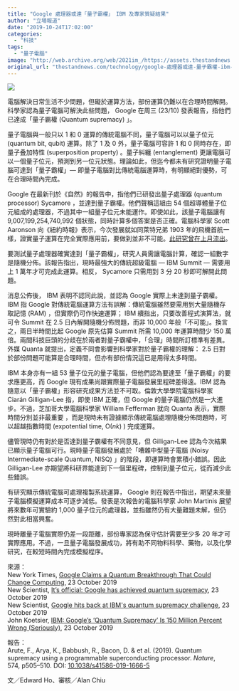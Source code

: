 ```yaml
---
title: "Google 處理器或達「量子霸權」　IBM 及專家質疑結果"
author: "立場報道"
date: "2019-10-24T17:02:00"
categories:
  - "科技"
tags:
  - "量子電腦"
image: "http://web.archive.org/web/2021im_/https://assets.thestandnews.com/media/photos/20191024-06_MoVhD.png"
original_url: "thestandnews.com/technology/google-處理器或達-量子霸權-ibm-及專家質疑結果"
---
```

![](http://web.archive.org/web/2021im_/https://assets.thestandnews.com/media/photos/20191024-06_MoVhD.png)

電腦解決日常生活不少問題，但礙於運算方法，部份運算仍難以在合理時間解開。科學家認為量子電腦可解決此些問題， Google 在周三 (23/10) 發表報告，指他們已達成「量子霸權 (Quantum supremacy) 」。

量子電腦與一般只以 1 和 0 運算的傳統電腦不同，量子電腦可以以量子位元 (quantum bit, qubit) 運算。除了 1 及 0 外，量子電腦可容許 1 和 0 同時存在，即量子叠加特性 (superposition property) 。量子糾纏 (entanglement) 更讓電腦可以一個量子位元，預測到另一位元狀態。理論如此，但迄今都未有研究證明量子電腦可達到「量子霸權」— 即量子電腦對比傳統電腦運算時，有明顯絕對優勢，可在合理時間內完成。

Google 在最新刊於《自然》的報告中，指他們已研發出量子處理器 (quantum processor) Sycamore ，並達到量子霸權。他們聲稱這組由 54 個超導體量子位元組成的處理器，不過其中一組量子位元未能運作。即使如此，該量子電腦讓有 9,007,199,254,740,992 個狀態，同時計算多個答案是否正確。電腦科學家 Scott Aaronson 向《紐約時報》表示，今次發展就如同萊特兄弟 1903 年的飛機首航一樣，證實量子運算在完全實際應用前，要做到並非不可能。[此研究曾在上月流出](http://web.archive.org/web/20211229132255/https://www.newscientist.com/article/2217347-google-claims-it-has-finally-reached-quantum-supremacy/)。

要測試量子處理器確實達到「量子霸權」，研究人員需讓電腦計算，確認一組數字是隨機分佈。該報告指出，現時最強大的傳統超級電腦 — IBM Summit — 需要用上 1 萬年才可完成此運算。相反， Sycamore 只需用到 3 分 20 秒即可解開此問題。

消息公佈後， IBM 表明不認同此說，並認為 Google 實際上未達到量子霸權。 IBM 指 Google 對傳統電腦運算方法有誤解：傳統電腦雖然要需用到大量隨機存取記憶 (RAM) ，但實際仍可作快速運算； IBM 續指出，只要改善程式演算法，就可令 Summit 在 2.5 日內解開隨機分佈問題，而非 10,000 年般「不可能」。換言之，兩日半時間比起 Google 原先估算 Summit 所需 10,000 年運算時間少 150 萬倍。兩間科技巨頭的分歧在於兩者對量子霸權中，「合理」時間所訂標準有差異。外媒 Quanta 就提出，定義不同會影響到科學家對於量子霸權的理解： 2.5 日對於部份問題可能算是合理時間，但亦有部份情況這已是用得太多時間。

IBM 本身亦有一組 53 量子位元的量子電腦，但他們認為要達至「量子霸權」的要求應更高，而 Google 現有成果尚跟實際量子電腦發展里程碑差得遠。IBM 認為隨意以「量子霸權」形容研究成果方法並不可取。倫敦大學學院電腦科學家 Ciarán Gilligan-Lee 指，即使 IBM 正確，但 Google 的量子電腦仍然是一大進步。不過，芝加哥大學電腦科學家 William Fefferman 就向 Quanta 表示，實際時間分別並非最重要 ，而是現時未有證據顯示傳統電腦處理隨機分佈問題時，可以超越指數時間 (expotential time, O(_nk_) ) 完成運算。

儘管現時仍有對於是否達到量子霸權有不同意見，但 Gilligan-Lee 認為今次結果已顯示量子電腦可行。現時量子電腦發展處於「嘈雜中型量子電腦 (Noisy Intermediate-scale Quantum, NISQ) 」的階段，即運算時會累積小錯誤。因此 Gilligan-Lee 亦期望將科研界能達到下一個里程碑，控制到量子位元，從而減少此些錯誤。

有研究顯示傳統電腦可處理複製系統運算， Google 則在報告中指出，期望未來量子電腦模擬運算成本可逐步減低。發表是次報告的電腦科學家 John Martinis 展望將來數年可實驗約 1,000 量子位元的處理器，並指雖然仍有大量難題未解，但仍然對此相當興奮。 

現時離量子電腦實際仍差一段距離，部份專家認為保守估計需要至少多 20 年才可實際應用。不過，一旦量子電腦發展成功，將有助不同物料科學、藥物，以及化學研究，在較短時間內完成模擬程序。

來源：  
New York Times, [Google Claims a Quantum Breakthrough That Could Change Computing](http://web.archive.org/web/20211229132255/https://www.nytimes.com/2019/10/23/technology/quantum-computing-google.html?smid=nytcore-ios-share&fbclid=IwAR0h91cqU3k3hL0dNeDFQWgYm4nIfhIkoWkTQoqhQ8vRCMTJ6Y43N8QTHJw), 23 October 2019  
New Scientist, [It’s official: Google has achieved quantum supremacy](http://web.archive.org/web/20211229132255/https://www.newscientist.com/article/2220968-its-official-google-has-achieved-quantum-supremacy/?fbclid=IwAR1wQG6xG2O8cb4h2OuJJ8sUGkdZhnqzrH9m5oTwWZDAW-KN75ZZEwvp7ys), 23 October 2019  
New Scientist, [Google hits back at IBM's quantum supremacy challenge](http://web.archive.org/web/20211229132255/https://www.newscientist.com/article/2221108-google-hits-back-at-ibms-quantum-supremacy-challenge/), 23 October 2019  
John Koetsier, [IBM: Google’s ‘Quantum Supremacy’ Is 150 Million Percent Wrong (Seriously)](http://web.archive.org/web/20211229132255/https://www.forbes.com/sites/johnkoetsier/2019/10/23/ibm-googles-quantum-supremacy-is-150-million-percent-wrong/#367eb97b142f), 23 October 2019

報告：  
Arute, F., Arya, K., Babbush, R., Bacon, D. & et al. (2019). Quantum supremacy using a programmable superconducting processor. _Nature_, 574, p505–510. DOI: [10.1038/s41586-019-1666-5](http://web.archive.org/web/20211229132255/https://www.nature.com/articles/s41586-019-1666-5)

文／Edward Ho、審核／Alan Chiu